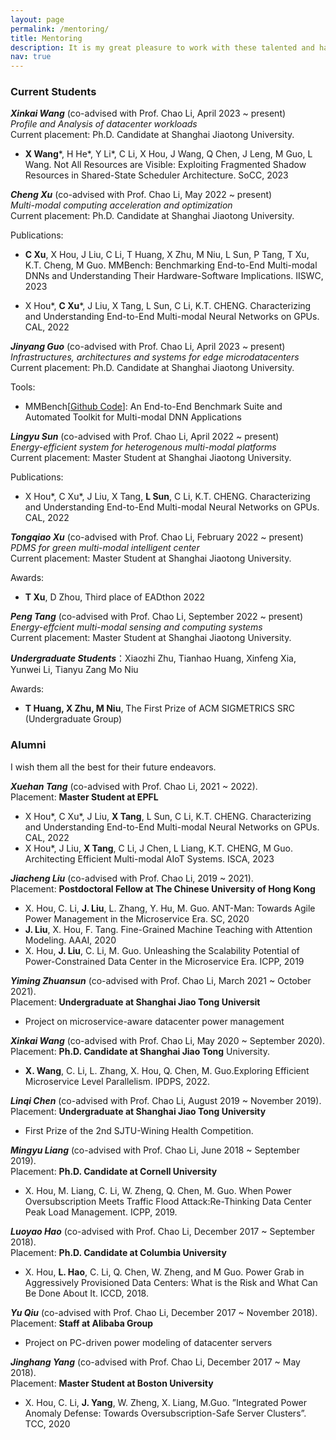 ```yaml
---
layout: page
permalink: /mentoring/
title: Mentoring
description: It is my great pleasure to work with these talented and hard-working students!
nav: true
---
```

<!-- 
1. Publications
2. Tools
3. Awrads
 -->

### Current Students
***Xinkai Wang*** (co-advised with Prof. Chao Li, April 2023 ~ present)<br>*Profile and Analysis of datacenter workloads*<br>Current placement: Ph.D. Candidate at Shanghai Jiaotong University. 

- **X Wang***, H He*, Y Li*, C Li, X Hou, J Wang, Q Chen, J Leng, M Guo, L Wang. Not All Resources are Visible: Exploiting Fragmented Shadow  Resources in Shared-State Scheduler Architecture. SoCC, 2023

***Cheng Xu*** (co-advised with Prof. Chao Li, May 2022 ~ present)<br>*Multi-modal computing acceleration and optimization*<br>Current placement: Ph.D. Candidate at Shanghai Jiaotong University. 

Publications: 

- **C Xu**, X Hou, J Liu, C Li, T Huang, X Zhu, M Niu, L Sun, P Tang, T Xu, K.T. Cheng, M Guo. MMBench: Benchmarking End-to-End Multi-modal DNNs and Understanding Their Hardware-Software Implications. IISWC, 2023

- X Hou*, **C Xu***, J Liu, X Tang, L Sun, C Li, K.T. CHENG. Characterizing and Understanding End-to-End Multi-modal Neural Networks on GPUs. CAL, 2022

***Jinyang Guo*** (co-advised with Prof. Chao Li, April 2023 ~ present)<br>*Infrastructures, architectures and systems for edge microdatacenters*<br>Current placement: Ph.D. Candidate at Shanghai Jiaotong University. 


Tools:
- MMBench[<a href="https://github.com/xfhelen/MMBench">Github Code</a>]: An End-to-End Benchmark Suite and Automated Toolkit for Multi-modal DNN Applications


***Lingyu Sun*** (co-advised with Prof. Chao Li, April 2022 ~ present)<br>*Energy-efficient system for heterogenous multi-modal platforms* <br>Current placement: Master Student at Shanghai Jiaotong University.

Publications: 

- X Hou*, C Xu*, J Liu, X Tang, **L Sun**, C Li, K.T. CHENG. Characterizing and Understanding End-to-End Multi-modal Neural Networks on GPUs. CAL, 2022


***Tongqiao Xu*** (co-advised with Prof. Chao Li, February 2022 ~ present) <br>*PDMS for green multi-modal intelligent center* <br>Current placement: Master Student at Shanghai Jiaotong University.

Awards:
- **T Xu**, D Zhou, Third place of EADthon 2022 

***Peng Tang*** (co-advised with Prof. Chao Li, September 2022 ~ present) <br>*Energy-effcient multi-modal sensing and computing systems* <br>Current placement: Master Student at Shanghai Jiaotong University.

***Undergraduate Students***：Xiaozhi Zhu, Tianhao Huang, Xinfeng Xia, Yunwei Li, Tianyu Zang Mo Niu

Awards:
- **T Huang, X Zhu, M Niu**, The First Prize of ACM SIGMETRICS SRC (Undergraduate Group)


### Alumni
I wish them all the best for their future endeavors.

***Xuehan Tang*** (co-advised with Prof. Chao Li, 2021 ~ 2022).<br>Placement: **Master Student at EPFL**
- X Hou*, C Xu*, J Liu, **X Tang**, L Sun, C Li, K.T. CHENG. Characterizing and Understanding End-to-End Multi-modal Neural Networks on GPUs. CAL, 2022
- X Hou*, J Liu, **X Tang**, C Li, J Chen, L Liang, K.T. CHENG, M Guo. Architecting Efficient Multi-modal AIoT Systems. ISCA, 2023

***Jiacheng Liu*** (co-advised with Prof. Chao Li, 2019 ~ 2021).<br>Placement: **Postdoctoral Fellow at The Chinese University of Hong Kong**
- X. Hou, C. Li, **J. Liu**, L. Zhang, Y. Hu, M. Guo. ANT-Man: Towards Agile Power Management in the Microservice Era. SC, 2020
- **J. Liu**, X. Hou, F. Tang. Fine-Grained Machine Teaching with Attention Modeling. AAAI, 2020
- X. Hou, **J. Liu**, C. Li, M. Guo. Unleashing the Scalability Potential of Power-Constrained Data Center in the Microservice Era. ICPP, 2019

***Yiming Zhuansun*** (co-advised with Prof. Chao Li, March 2021 ~ October 2021).<br>Placement: **Undergraduate at Shanghai Jiao Tong Universit**
- Project on microservice-aware datacenter power management

***Xinkai Wang*** (co-advised with Prof. Chao Li, May 2020 ~ September 2020). <br>Placement: **Ph.D. Candidate at Shanghai Jiao Tong** University. 
- **X. Wang**, C. Li, L. Zhang, X. Hou, Q. Chen, M. Guo.Exploring Efficient Microservice Level Parallelism. IPDPS, 2022.

***Linqi Chen*** (co-advised with Prof. Chao Li, August 2019 ~ November 2019). <br>Placement: **Undergraduate at Shanghai Jiao Tong University** 
- First Prize of the 2nd SJTU-Wining Health Competition.

***Mingyu Liang*** (co-advised with Prof. Chao Li, June 2018 ~ September 2019). <br>Placement: **Ph.D. Candidate at Cornell University**
- X. Hou, M. Liang, C. Li, W. Zheng, Q. Chen, M. Guo. When Power Oversubscription Meets Traffic Flood Attack:Re-Thinking Data Center Peak Load Management. ICPP, 2019.

***Luoyao Hao*** (co-advised with Prof. Chao Li, December 2017 ~ September 2018). <br>Placement: **Ph.D. Candidate at Columbia University**
- X. Hou, **L. Hao**, C. Li, Q. Chen, W. Zheng, and M Guo. Power Grab in Aggressively Provisioned Data Centers: What is the Risk and What Can Be Done About It. ICCD, 2018.

***Yu Qiu*** (co-advised with Prof. Chao Li, December 2017 ~ November 2018). <br>Placement: **Staff at Alibaba Group**
- Project on PC-driven power modeling of datacenter servers
    
***Jinghang Yang*** (co-advised with Prof. Chao Li, December 2017 ~ May 2018). <br>Placement: **Master Student at Boston University** 
- X. Hou, C. Li, **J. Yang**, W. Zheng, X. Liang, M.Guo. ”Integrated Power Anomaly Defense: Towards Oversubscription-Safe Server Clusters”. TCC, 2020